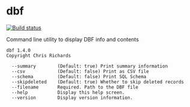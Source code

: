 # dbf

[![Build status](https://ci.appveyor.com/api/projects/status/n4hx7c4qbjs89c8x?svg=true)](https://ci.appveyor.com/project/chrisrichards/dbf)

Command line utility to display DBF info and contents

```
dbf 1.4.0
Copyright Chris Richards

  --summary        (Default: true) Print summary information
  --csv            (Default: false) Print as CSV file
  --schema         (Default: false) Print SQL Schema
  --skipdeleted    (Default: true) Whether to skip deleted records
  --filename       Required. Path to the DBF file
  --help           Display this help screen.
  --version        Display version information.
```
